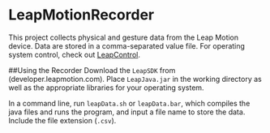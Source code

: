 LeapMotionRecorder
=========================

This project collects physical and gesture data from the Leap Motion device. Data are stored in a comma-separated value file. For operating system control, check out [LeapControl](https://github.com/alexanderchan97/LeapControl).

##<a name="#usage"></a>Using the Recorder
Download the `LeapSDK` from (developer.leapmotion.com). Place `LeapJava.jar` in the working directory as well as the appropriate libraries for your operating system.

In a command line, run `leapData.sh` or `leapData.bar`, which compiles the java files and runs the program, and input a file name to store the data. Include the file extension (`.csv`).